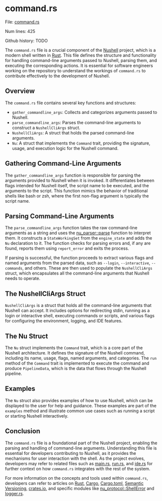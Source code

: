 # command.rs

File: [command.rs](/home/keenan/Dev/nushell/src/command.rs)

Num lines: 425

Github history: TODO




The `command.rs` file is a crucial component of the [Nushell](Nushell.md) project, which is a modern shell written in [Rust](Rust.md). This file defines the structure and functionality for handling command-line arguments passed to Nushell, parsing them, and executing the corresponding actions. It is essential for software engineers working on the repository to understand the workings of `command.rs` to contribute effectively to the development of Nushell.

## Overview

The `command.rs` file contains several key functions and structures:

- `gather_commandline_args`: Collects and categorizes arguments passed to Nushell.
- `parse_commandline_args`: Parses the command-line arguments to construct a `NushellCliArgs` struct.
- `NushellCliArgs`: A struct that holds the parsed command-line arguments.
- `Nu`: A struct that implements the `Command` trait, providing the signature, usage, and execution logic for the Nushell command.

## Gathering Command-Line Arguments

The `gather_commandline_args` function is responsible for parsing the arguments provided to Nushell when it is invoked. It differentiates between flags intended for Nushell itself, the script name to be executed, and the arguments to the script. This function mimics the behavior of traditional shells like bash or zsh, where the first non-flag argument is typically the script name.

## Parsing Command-Line Arguments

The `parse_commandline_args` function takes the raw command-line arguments as a string and uses the [nu_parser::parse](nu_parser::parse.md) function to interpret them. It constructs a `StateWorkingSet` from the `engine_state` and adds the `Nu` declaration to it. The function checks for parsing errors and, if any are found, reports them using `report_error` and exits the process.

If parsing is successful, the function proceeds to extract various flags and named arguments from the parsed data, such as `--login`, `--interactive`, `--commands`, and others. These are then used to populate the `NushellCliArgs` struct, which encapsulates all the command-line arguments that Nushell needs to operate.

## The NushellCliArgs Struct

`NushellCliArgs` is a struct that holds all the command-line arguments that Nushell can accept. It includes options for redirecting stdin, running as a login or interactive shell, executing commands or scripts, and various flags for configuring the environment, logging, and IDE features.

## The Nu Struct

The `Nu` struct implements the `Command` trait, which is a core part of the Nushell architecture. It defines the signature of the Nushell command, including its name, usage, flags, named arguments, and categories. The `run` method of the `Command` trait is implemented to execute the command and produce `PipelineData`, which is the data that flows through the Nushell pipeline.

## Examples

The `Nu` struct also provides examples of how to use Nushell, which can be displayed to the user for help and guidance. These examples are part of the `examples` method and illustrate common use cases such as running a script or starting Nushell interactively.

## Conclusion

The `command.rs` file is a foundational part of the Nushell project, enabling the parsing and handling of command-line arguments. Understanding this file is essential for developers contributing to Nushell, as it provides the mechanisms for user interaction with the shell. As the project evolves, developers may refer to related files such as [main.rs](main.rs.md), [run.rs](run.rs.md), and [ide.rs](ide.rs.md) for further context on how `command.rs` integrates with the rest of the system.

For more information on the concepts and tools used within `command.rs`, developers can refer to articles on [Rust](Rust.md), [Cargo](Cargo.md), [Cargo.toml](Cargo.toml.md), [Semantic Versioning](Semantic%20Versioning.md), [crates.io](crates.io.md), and specific modules like [nu_protocol::ShellError](nu_protocol::ShellError.md) and [logger.rs](logger.rs.md).